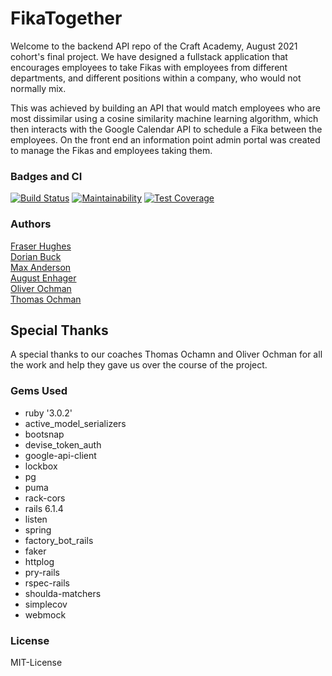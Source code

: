 # FikaTogether

Welcome to the backend API repo of the Craft Academy, August 2021 cohort's final project. We have designed a fullstack application that encourages employees to take Fikas with employees from different departments, and different positions within a company, who would not normally mix. 

This was achieved by building an API that would match employees who are most dissimilar using a cosine similarity machine learning algorithm, which then interacts with the Google Calendar API to schedule a Fika between the employees. On the front end an information point admin portal was created to manage the Fikas and employees taking them.


### Badges and CI
[![Build Status](https://fraseer1430.semaphoreci.com/badges/FikaTogether-API/branches/master.svg?style=shields)](https://fraseer1430.semaphoreci.com/projects/FikaTogether-API) 
[![Maintainability](https://api.codeclimate.com/v1/badges/d0ce63dd75a878400163/maintainability)](https://codeclimate.com/github/CraftAcademy/FikaTogether-API/maintainability)
[![Test Coverage](https://api.codeclimate.com/v1/badges/d0ce63dd75a878400163/test_coverage)](https://codeclimate.com/github/CraftAcademy/FikaTogether-API/test_coverage)

### Authors
[Fraser Hughes](https://github.com/Fraseer) </br>
[Dorian Buck](https://github.com/dorianbuck) </br>
[Max Anderson](https://github.com/maxarvid) </br>
[August Enhager](https://github.com/AugustEnhager) </br>
[Oliver Ochman](https://github.com/oliverochman) </br>
[Thomas Ochman](https://github.com/tochman) </br>

## Special Thanks
A special thanks to our coaches Thomas Ochamn and Oliver Ochman for all the work and help they gave us over the course of the project.

### Gems Used
- ruby '3.0.2'
- active_model_serializers
- bootsnap
- devise_token_auth
- google-api-client
- lockbox
- pg
- puma
- rack-cors
- rails 6.1.4
- listen
- spring
- factory_bot_rails
- faker
- httplog
- pry-rails
- rspec-rails
- shoulda-matchers
- simplecov
- webmock

### License
MIT-License